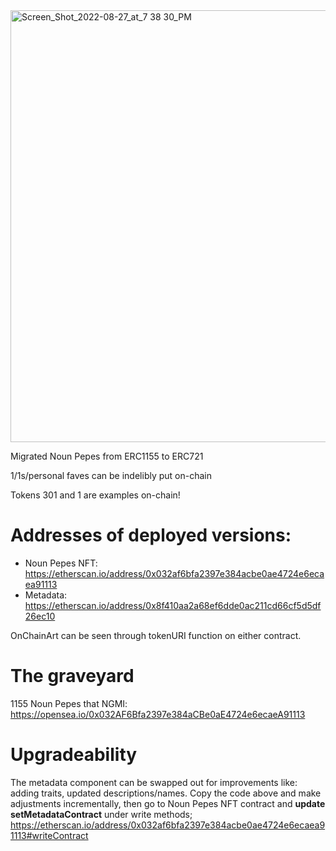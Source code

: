 <img width="691" alt="Screen_Shot_2022-08-27_at_7 38 30_PM" src="https://user-images.githubusercontent.com/10412348/187055287-c8ec9641-d18d-4bc5-b6c2-85fd39e4c71f.png">

Migrated Noun Pepes from ERC1155 to ERC721 

1/1s/personal faves can be indelibly put on-chain 

Tokens 301 and 1 are examples on-chain! 

# Addresses of deployed versions:
- Noun Pepes NFT: https://etherscan.io/address/0x032af6bfa2397e384acbe0ae4724e6ecaea91113
- Metadata: https://etherscan.io/address/0x8f410aa2a68ef6dde0ac211cd66cf5d5df26ec10

OnChainArt can be seen through tokenURI function on either contract.

# The graveyard 
1155 Noun Pepes that NGMI: https://opensea.io/0x032AF6Bfa2397e384aCBe0aE4724e6ecaeA91113

# Upgradeability
The metadata component can be swapped out for improvements like: adding traits, updated descriptions/names.
Copy the code above and make adjustments incrementally, then go to Noun Pepes NFT contract and 
**update setMetadataContract** under write methods; https://etherscan.io/address/0x032af6bfa2397e384acbe0ae4724e6ecaea91113#writeContract
